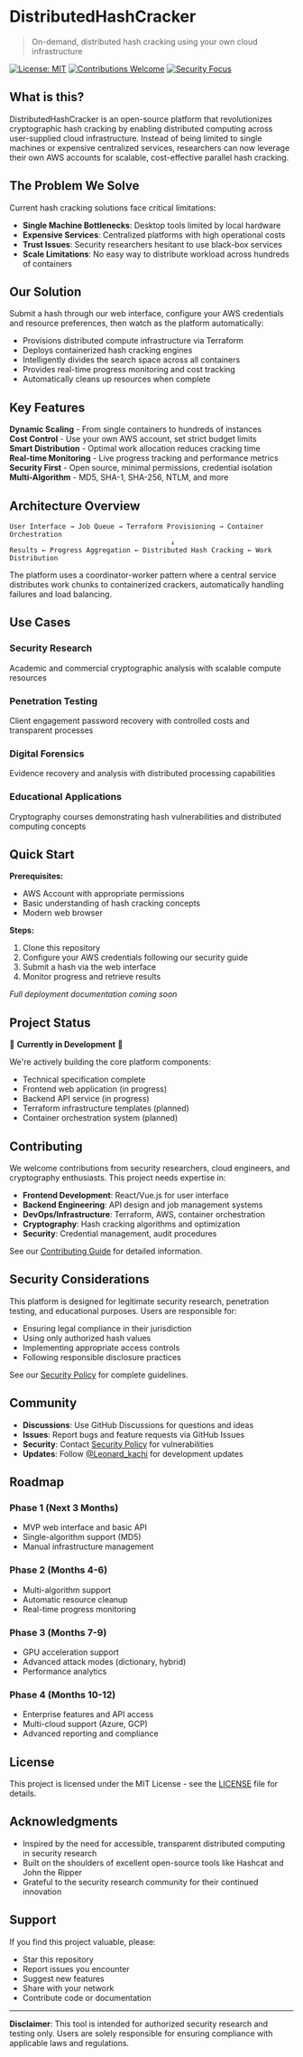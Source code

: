 # DistributedHashCracker

> On-demand, distributed hash cracking using your own cloud infrastructure

[![License: MIT](https://img.shields.io/badge/License-MIT-yellow.svg)](https://opensource.org/licenses/MIT)
[![Contributions Welcome](https://img.shields.io/badge/contributions-welcome-brightgreen.svg?style=flat)](https://leonardkachi.github.io/Distributed-Hash-Cracking/SecurityContributing.html#contributing)
[![Security Focus](https://img.shields.io/badge/focus-security%20research-blue)](https://leonardkachi.github.io/Distributed-Hash-Cracking/SecurityContributing.html)

## What is this?

DistributedHashCracker is an open-source platform that revolutionizes cryptographic hash cracking by enabling distributed computing across user-supplied cloud infrastructure. Instead of being limited to single machines or expensive centralized services, researchers can now leverage their own AWS accounts for scalable, cost-effective parallel hash cracking.

## The Problem We Solve

Current hash cracking solutions face critical limitations:
- **Single Machine Bottlenecks**: Desktop tools limited by local hardware
- **Expensive Services**: Centralized platforms with high operational costs
- **Trust Issues**: Security researchers hesitant to use black-box services
- **Scale Limitations**: No easy way to distribute workload across hundreds of containers

## Our Solution

Submit a hash through our web interface, configure your AWS credentials and resource preferences, then watch as the platform automatically:

- Provisions distributed compute infrastructure via Terraform
- Deploys containerized hash cracking engines
- Intelligently divides the search space across all containers
- Provides real-time progress monitoring and cost tracking
- Automatically cleans up resources when complete

## Key Features

 **Dynamic Scaling** - From single containers to hundreds of instances  
 **Cost Control** - Use your own AWS account, set strict budget limits  
 **Smart Distribution** - Optimal work allocation reduces cracking time  
 **Real-time Monitoring** - Live progress tracking and performance metrics  
 **Security First** - Open source, minimal permissions, credential isolation  
 **Multi-Algorithm** - MD5, SHA-1, SHA-256, NTLM, and more  

## Architecture Overview

```
User Interface → Job Queue → Terraform Provisioning → Container Orchestration
                                        ↓
Results ← Progress Aggregation ← Distributed Hash Cracking ← Work Distribution
```

The platform uses a coordinator-worker pattern where a central service distributes work chunks to containerized crackers, automatically handling failures and load balancing.

## Use Cases

### Security Research
Academic and commercial cryptographic analysis with scalable compute resources

### Penetration Testing
Client engagement password recovery with controlled costs and transparent processes

### Digital Forensics
Evidence recovery and analysis with distributed processing capabilities

### Educational Applications
Cryptography courses demonstrating hash vulnerabilities and distributed computing concepts

## Quick Start

**Prerequisites:**
- AWS Account with appropriate permissions
- Basic understanding of hash cracking concepts
- Modern web browser

**Steps:**
1. Clone this repository
2. Configure your AWS credentials following our security guide
3. Submit a hash via the web interface
4. Monitor progress and retrieve results

*Full deployment documentation coming soon*

## Project Status

🚧 **Currently in Development** 🚧

We're actively building the core platform components:

-  Technical specification complete
-  Frontend web application (in progress)
-  Backend API service (in progress)
-  Terraform infrastructure templates (planned)
-  Container orchestration system (planned)

## Contributing

We welcome contributions from security researchers, cloud engineers, and cryptography enthusiasts. This project needs expertise in:

- **Frontend Development**: React/Vue.js for user interface
- **Backend Engineering**: API design and job management systems
- **DevOps/Infrastructure**: Terraform, AWS, container orchestration
- **Cryptography**: Hash cracking algorithms and optimization
- **Security**: Credential management, audit procedures

See our [Contributing Guide](https://leonardkachi.github.io/Distributed-Hash-Cracking/SecurityContributing.html#contributing) for detailed information.

## Security Considerations

This platform is designed for legitimate security research, penetration testing, and educational purposes. Users are responsible for:

- Ensuring legal compliance in their jurisdiction
- Using only authorized hash values
- Implementing appropriate access controls
- Following responsible disclosure practices

See our [Security Policy](https://leonardkachi.github.io/Distributed-Hash-Cracking/SecurityContributing.html) for complete guidelines.

## Community

- **Discussions**: Use GitHub Discussions for questions and ideas
- **Issues**: Report bugs and feature requests via GitHub Issues
- **Security**: Contact [Security Policy](https://leonardkachi.github.io/Distributed-Hash-Cracking/SecurityContributing.html) for vulnerabilities
- **Updates**: Follow [@Leonard_kachi](https://twitter.com/@Leonard_kachi) for development updates

## Roadmap

### Phase 1 (Next 3 Months)
- MVP web interface and basic API
- Single-algorithm support (MD5)
- Manual infrastructure management

### Phase 2 (Months 4-6)
- Multi-algorithm support
- Automatic resource cleanup
- Real-time progress monitoring

### Phase 3 (Months 7-9)
- GPU acceleration support
- Advanced attack modes (dictionary, hybrid)
- Performance analytics

### Phase 4 (Months 10-12)
- Enterprise features and API access
- Multi-cloud support (Azure, GCP)
- Advanced reporting and compliance

## License

This project is licensed under the MIT License - see the [LICENSE](LICENSE) file for details.

## Acknowledgments

- Inspired by the need for accessible, transparent distributed computing in security research
- Built on the shoulders of excellent open-source tools like Hashcat and John the Ripper
- Grateful to the security research community for their continued innovation

## Support

If you find this project valuable, please:
-  Star this repository
-  Report issues you encounter  
-  Suggest new features
-  Share with your network
-  Contribute code or documentation

---

**Disclaimer**: This tool is intended for authorized security research and testing only. Users are solely responsible for ensuring compliance with applicable laws and regulations.
